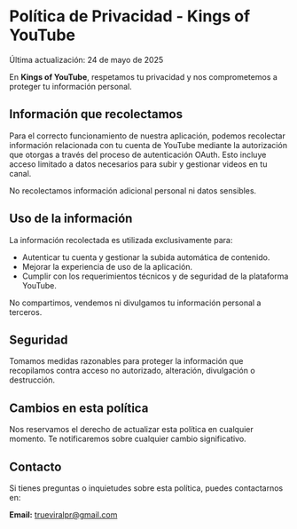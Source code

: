 # Política de Privacidad - Kings of YouTube

Última actualización: 24 de mayo de 2025

En **Kings of YouTube**, respetamos tu privacidad y nos comprometemos a proteger tu información personal.

## Información que recolectamos

Para el correcto funcionamiento de nuestra aplicación, podemos recolectar información relacionada con tu cuenta de YouTube mediante la autorización que otorgas a través del proceso de autenticación OAuth. Esto incluye acceso limitado a datos necesarios para subir y gestionar videos en tu canal.

No recolectamos información adicional personal ni datos sensibles.

## Uso de la información

La información recolectada es utilizada exclusivamente para:

- Autenticar tu cuenta y gestionar la subida automática de contenido.
- Mejorar la experiencia de uso de la aplicación.
- Cumplir con los requerimientos técnicos y de seguridad de la plataforma YouTube.

No compartimos, vendemos ni divulgamos tu información personal a terceros.

## Seguridad

Tomamos medidas razonables para proteger la información que recopilamos contra acceso no autorizado, alteración, divulgación o destrucción.

## Cambios en esta política

Nos reservamos el derecho de actualizar esta política en cualquier momento. Te notificaremos sobre cualquier cambio significativo.

## Contacto

Si tienes preguntas o inquietudes sobre esta política, puedes contactarnos en:

**Email:** trueviralpr@gmail.com
